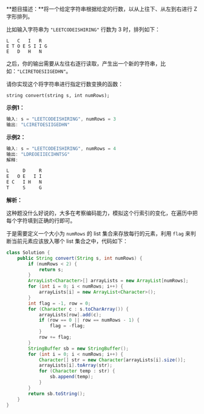 **题目描述：**将一个给定字符串根据给定的行数，以从上往下、从左到右进行 Z 字形排列。

比如输入字符串为 `"LEETCODEISHIRING"` 行数为 3 时，排列如下：

```
L   C   I   R
E T O E S I I G
E   D   H   N
```

之后，你的输出需要从左往右逐行读取，产生出一个新的字符串，比如：`"LCIRETOESIIGEDHN"`。

请你实现这个将字符串进行指定行数变换的函数：

```
string convert(string s, int numRows);
```

**示例1：**

```c++
输入: s = "LEETCODEISHIRING", numRows = 3
输出: "LCIRETOESIIGEDHN"
```

**示例2：**

```c++
输入: s = "LEETCODEISHIRING", numRows = 4
输出: "LDREOEIIECIHNTSG"
解释:

L     D     R
E   O E   I I
E C   I H   N
T     S     G
```

**解析：**

这种题没什么好说的，大多在考察编码能力，模拟这个行索引的变化，在遍历中把每个字符填到正确的行即可。

于是需要定义一个大小为 `numRows` 的 list 集合来存放每行的元素，利用 `flag` 来判断当前元素应该放入哪个 list 集合之中，代码如下：

```java
class Solution {
    public String convert(String s, int numRows) {
        if (numRows < 2) {
            return s;
        }
        ArrayList<Character>[] arrayLists = new ArrayList[numRows];
        for (int i = 0; i < numRows; i++) {
            arrayLists[i] = new ArrayList<Character>();
        }
        int flag = -1, row = 0;
        for (Character c : s.toCharArray()) {
            arrayLists[row].add(c);
            if (row == 0 || row == numRows - 1) {
                flag = -flag;
            }
            row += flag;
        }
        StringBuffer sb = new StringBuffer();
        for (int i = 0; i < numRows; i++) {
            Character[] str = new Character[arrayLists[i].size()];
            arrayLists[i].toArray(str);
            for (Character temp : str) {
                sb.append(temp);
            }
        }
        return sb.toString();
    }
}
```







